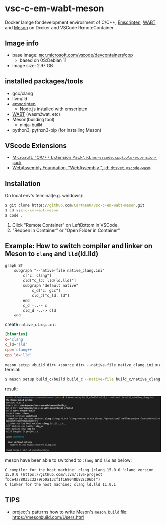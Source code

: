 # vsc-c-em-wabt-meson

Docker Iamge for development environment of C/C++, [Emscripten](https://emscripten.org/), [WABT](https://github.com/WebAssembly/wabt) and [Meson](https://mesonbuild.com/) on Dcoker and VSCode RemoteContainer

## Image info

- base image: [mcr.microsoft.com/vscode/devcontainers/cpp](https://github.com/microsoft/vscode-dev-containers/blob/v0.217.4/containers/cpp/.devcontainer/Dockerfile)
    - based on OS:Debian 11
- image size: 2.97 GB


## installed packages/tools

- gcc/clang
- llvm/lld
- [emscripten](https://github.com/emscripten-core/emsdk/blob/main/docker/Dockerfile)
    - Node.js installed with emscripten
- [WABT](https://github.com/WebAssembly/wabt) (wasm2wat, etc)
- Meson(building tool)
    - ninja-builld
- python3, python3-pip (for installing Meson)

## VScode Extensions

- [Microsoft, "C/C++ Extension Pack",
id: `ms-vscode.cpptools-extension-pack`](https://marketplace.visualstudio.com/items?itemName=ms-vscode.cpptools-extension-pack)
- [WebAssembly Foundation, "WebAssembly ", id: `dtsvet.vscode-wasm`](https://marketplace.visualstudio.com/items?itemName=dtsvet.vscode-wasm)

## Installation

On local env's terminal(e.g. windows):

```cmd
$ git clone https://github.com/Cartman0/vsc-c-em-wabt-meson.git
$ cd vsc-c-em-wabt-meson
$ code .
```

1. Click "Remote Container" on LeftBottom in VSCode.
2. "Reopen in Container" or "Open Folder in Container"

## Example: How to switch compiler and linker on Meson to `clang` and `lld`(ld.lld)

```mermaid 
graph BT
    subgraph "--native-file native_clang.ini"
        c["c: clang"]
        cld["c_ld: lld(ld.lld)"]
        subgraph "default native"
            c_d["c: gcc"]
            cld_d["c_ld: ld"]
        end
        c_d -..-> c
        cld_d -..-> cld
    end
```

create `native_clang.ini`:

```ini
[binaries]
c='clang'
c_ld='lld'
cpp='clang++'
cpp_ld='lld'
```

`meson setup <build dir> <source dir> --native-file native_clang.ini` on termial:

```bash
$ meson setup build_c/build build_c --native-file build_c/native_clang.ini
```

result: 

![result clang](img/result_clang.JPG)

meson have been able to switched to `clang` and `lld` as bellow:

```
C compiler for the host machine: clang (clang 15.0.0 "clang version 15.0.0 (https://github.com/llvm/llvm-project fbce4a78035c32792b0a13cf1f169048b822c06b)")
C linker for the host machine: clang ld.lld 11.0.1
```

## TIPS

- project's patterns how to write Meson's `meson.build` file: https://mesonbuild.com/Users.html

